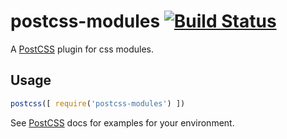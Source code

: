 # postcss-modules [![Build Status][ci-img]][ci]

A [PostCSS] plugin for css modules.

[PostCSS]: https://github.com/postcss/postcss
[ci-img]:  https://travis-ci.org/outpunk/postcss-modules.svg
[ci]:      https://travis-ci.org/outpunk/postcss-modules

## Usage

```js
postcss([ require('postcss-modules') ])
```

See [PostCSS] docs for examples for your environment.
